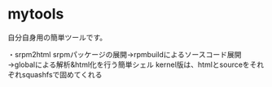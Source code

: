 # mytools
自分自身用の簡単ツールです。

・srpm2html
   srpmパッケージの展開→rpmbuildによるソースコード展開→globalによる解析&html化を行う簡単シェル
   kernel版は、htmlとsourceをそれぞれsquashfsで固めてくれる
   
